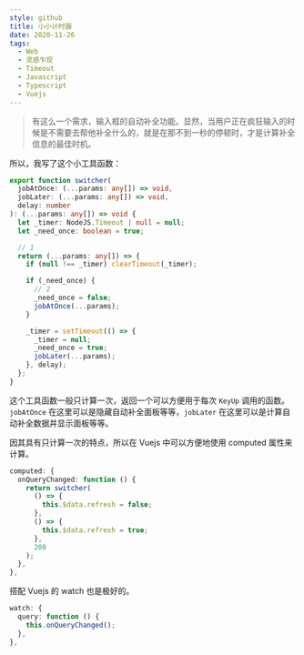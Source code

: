 ```yaml
---
style: github
title: 小小计时器
date: 2020-11-26
tags:
  - Web
  - 灵感乍现
  - Timeout
  - Javascript
  - Typescript
  - Vuejs
---
```


> 有这么一个需求，输入框的自动补全功能。显然，当用户正在疯狂输入的时候是不需要去帮他补全什么的，就是在那不到一秒的停顿时，才是计算补全信息的最佳时机。

所以，我写了这个小工具函数：

```typescript
export function switcher(
  jobAtOnce: (...params: any[]) => void,
  jobLater: (...params: any[]) => void,
  delay: number
): (...params: any[]) => void {
  let _timer: NodeJS.Timeout | null = null;
  let _need_once: boolean = true;

  // 1
  return (...params: any[]) => {
    if (null !== _timer) clearTimeout(_timer);

    if (_need_once) {
      // 2
      _need_once = false;
      jobAtOnce(...params);
    }

    _timer = setTimeout(() => {
      _timer = null;
      _need_once = true;
      jobLater(...params);
    }, delay);
  };
}
```

这个工具函数一般只计算一次，返回一个可以方便用于每次 `KeyUp` 调用的函数。
`jobAtOnce` 在这里可以是隐藏自动补全面板等等，`jobLater` 在这里可以是计算自动补全数据并显示面板等等。

因其具有只计算一次的特点，所以在 Vuejs 中可以方便地使用 computed 属性来计算。

```typescript
computed: {
  onQueryChanged: function () {
    return switcher(
      () => {
        this.$data.refresh = false;
      },
      () => {
        this.$data.refresh = true;
      },
      200
    );
  },
},
```

搭配 Vuejs 的 watch 也是极好的。

```typescript
watch: {
  query: function () {
    this.onQueryChanged();
  },
},
```
